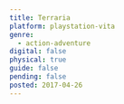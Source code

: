 ```yaml
---
title: Terraria
platform: playstation-vita
genre:
  - action-adventure
digital: false
physical: true
guide: false
pending: false
posted: 2017-04-26
---
```

